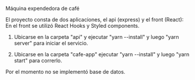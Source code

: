 Máquina expendedora de café

El proyecto consta de dos aplicaciones, el api (express) y el front (React):
En el front se utilizó React Hooks y Styled components.

1) Ubicarse en la carpeta "api" y ejecutar "yarn --install" y luego "yarn server" para iniciar el servicio.

2) Ubicarse en la carpeta "cafe-app" ejecutar "yarn --install" y luego "yarn start" para correrlo.

Por el momento no se implementó base de datos.
